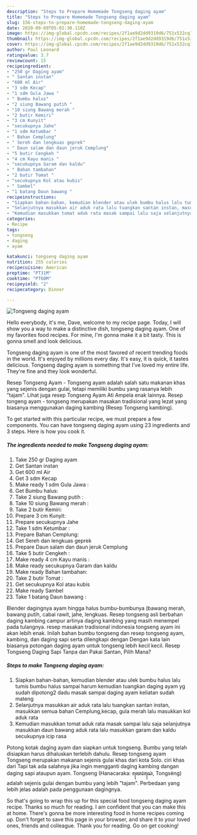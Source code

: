 ```yaml
---
description: "Steps to Prepare Homemade Tongseng daging ayam"
title: "Steps to Prepare Homemade Tongseng daging ayam"
slug: 156-steps-to-prepare-homemade-tongseng-daging-ayam
date: 2020-09-09T05:02:30.118Z
image: https://img-global.cpcdn.com/recipes/2f1ae9d2dd9319d6/751x532cq70/tongseng-daging-ayam-foto-resep-utama.jpg
thumbnail: https://img-global.cpcdn.com/recipes/2f1ae9d2dd9319d6/751x532cq70/tongseng-daging-ayam-foto-resep-utama.jpg
cover: https://img-global.cpcdn.com/recipes/2f1ae9d2dd9319d6/751x532cq70/tongseng-daging-ayam-foto-resep-utama.jpg
author: Paul Leonard
ratingvalue: 3.7
reviewcount: 15
recipeingredient:
- "250 gr Daging ayam"
- " Santan instan"
- "600 ml Air"
- "3 sdm Kecap"
- "1 sdm Gula Jawa "
- " Bumbu halus"
- "2 siung Bawang putih "
- "10 siung Bawang merah "
- "2 butir Kemiri"
- "3 cm Kunyit"
- "secukupnya Jahe"
- "1 sdm Ketumbar "
- " Bahan Cemplung"
- " Sereh dan lengkuas geprek"
- " Daun salam dan daun jeruk Cemplung"
- "5 butir Cengkeh "
- "4 cm Kayu manis "
- "secukupnya Garam dan kaldu"
- " Bahan tambahan"
- "2 butir Tomat "
- "secukupnya Kol atau kubis"
- " Sambel"
- "1 batang Daun bawang "
recipeinstructions:
- "Siapkan bahan-bahan, kemudian blender atau ulek bumbu halus lalu tumis bumbu halus sampai harum kemudian tuangkan daging ayam yg sudah dipotong2 dadu masak sampai daging ayam keliatan sudah mateng"
- "Selanjutnya masukkan air aduk rata lalu tuangkan santan instan, masukkan semua bahan Cemplung,kecap, gula merah lalu masukkan kol aduk rata"
- "Kemudian masukkan tomat aduk rata masak sampai lalu saja selanjutnya masukkan daun bawang aduk rata lalu masukkan garam dan kaldu secukupnya icip rasa"
categories:
- Recipe
tags:
- tongseng
- daging
- ayam

katakunci: tongseng daging ayam 
nutrition: 255 calories
recipecuisine: American
preptime: "PT31M"
cooktime: "PT60M"
recipeyield: "2"
recipecategory: Dinner

---
```



![Tongseng daging ayam](https://img-global.cpcdn.com/recipes/2f1ae9d2dd9319d6/751x532cq70/tongseng-daging-ayam-foto-resep-utama.jpg)

Hello everybody, it's me, Dave, welcome to my recipe page. Today, I will show you a way to make a distinctive dish, tongseng daging ayam. One of my favorites food recipes. For mine, I'm gonna make it a bit tasty. This is gonna smell and look delicious.

Tongseng daging ayam is one of the most favored of recent trending foods in the world. It's enjoyed by millions every day. It's easy, it is quick, it tastes delicious. Tongseng daging ayam is something that I've loved my entire life. They're fine and they look wonderful.

Resep Tongseng Ayam - Tongseng ayam adalah salah satu makanan khas yang sejenis dengan gulai, tetapi memiliki bumbu yang rasanya lebih &#34;tajam&#34;. Lihat juga resep Tongseng Ayam Ati Ampela enak lainnya. Resep tongeng ayam - tongseng merupakan masakan tradisional yang lezat yang biasanya menggunakan daging kambing (Resep Tongseng kambing).


To get started with this particular recipe, we must prepare a few components. You can have tongseng daging ayam using 23 ingredients and 3 steps. Here is how you cook it.

<!--inarticleads1-->

##### The ingredients needed to make Tongseng daging ayam:

1. Take 250 gr Daging ayam
1. Get  Santan instan
1. Get 600 ml Air
1. Get 3 sdm Kecap
1. Make ready 1 sdm Gula Jawa :
1. Get  Bumbu halus:
1. Take 2 siung Bawang putih :
1. Take 10 siung Bawang merah :
1. Take 2 butir Kemiri:
1. Prepare 3 cm Kunyit:
1. Prepare secukupnya Jahe
1. Take 1 sdm Ketumbar :
1. Prepare  Bahan Cemplung:
1. Get  Sereh dan lengkuas geprek
1. Prepare  Daun salam dan daun jeruk Cemplung
1. Take 5 butir Cengkeh :
1. Make ready 4 cm Kayu manis :
1. Make ready secukupnya Garam dan kaldu
1. Make ready  Bahan tambahan:
1. Take 2 butir Tomat :
1. Get secukupnya Kol atau kubis
1. Make ready  Sambel
1. Take 1 batang Daun bawang :


Blender dagingnya ayam hingga halus bumbu-bumbunya (bawang merah, bawang putih, cabai rawit, jahe, lengkuas. Resep tongseng asli berbahan daging kambing campur artinya daging kambing yang masih menempel pada tulangnya. resep masakan tradisional indonesia tongseng ayam ini akan lebih enak. Inilah bahan bumbu tongseng dan resep tongseng ayam, kambing, dan daging sapi serta dilengkapi dengan Dengan kata lain biasanya potongan daging ayam untuk tongseng lebih kecil kecil. Resep Tongseng Daging Sapi Tanpa dan Pakai Santan, Pilih Mana? 

<!--inarticleads2-->

##### Steps to make Tongseng daging ayam:

1. Siapkan bahan-bahan, kemudian blender atau ulek bumbu halus lalu tumis bumbu halus sampai harum kemudian tuangkan daging ayam yg sudah dipotong2 dadu masak sampai daging ayam keliatan sudah mateng
1. Selanjutnya masukkan air aduk rata lalu tuangkan santan instan, masukkan semua bahan Cemplung,kecap, gula merah lalu masukkan kol aduk rata
1. Kemudian masukkan tomat aduk rata masak sampai lalu saja selanjutnya masukkan daun bawang aduk rata lalu masukkan garam dan kaldu secukupnya icip rasa


Potong kotak daging ayam dan siapkan untuk tongseng. Bumbu yang telah disiapkan harus dihaluskan terlebih dahulu. Resep tongseng ayam Tongseng merupakan makanan sejenis gulai khas dari kota Solo. ciri khas dari Tapi tak ada salahnya jika ingin mengganti daging kambing dangan daging sapi ataupun ayam. Tongseng (Hanacaraka: ꦠꦺꦴꦁꦱꦺꦁ, Tongsèng) adalah sejenis gulai dengan bumbu yang lebih &#34;tajam&#34;. Perbedaan yang lebih jelas adalah pada penggunaan dagingnya. 

So that's going to wrap this up for this special food tongseng daging ayam recipe. Thanks so much for reading. I am confident that you can make this at home. There's gonna be more interesting food in home recipes coming up. Don't forget to save this page in your browser, and share it to your loved ones, friends and colleague. Thank you for reading. Go on get cooking!
